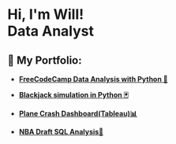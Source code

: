 <h1>Hi, I'm Will! <br/>Data Analyst</a> </h1>

<h2>📁 My Portfolio:</h2>


- <b><a href="https://github.com/WillPepperr/Free_Code_Camp_Python_Data_Analysis_Projects">FreeCodeCamp Data Analysis with Python 🐍</a>

- <b><a href="https://github.com/WillPepperr/BlackJack_in_Python">Blackjack simulation in Python 🃏</a>

- <b><a href="https://public.tableau.com/app/profile/champion4000/viz/PlaneCrashDashboard_16789792231550/Dashboard1?publish=yes"/>Plane Crash Dashboard(Tableau)📊</a>

- <b><a href="https://github.com/WillPepperr/NBA_SQL"/>NBA Draft SQL Analysis🏀</a>
